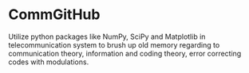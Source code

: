 # CommGitHub
Utilize python packages like NumPy, SciPy and Matplotlib in telecommunication system to brush up old memory regarding to communication theory, information and coding theory, error correcting codes with modulations.
